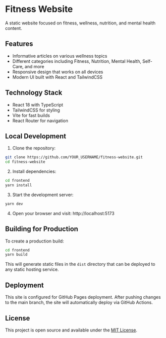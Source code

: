 # Fitness Website

A static website focused on fitness, wellness, nutrition, and mental health content.

## Features

- Informative articles on various wellness topics
- Different categories including Fitness, Nutrition, Mental Health, Self-Care, and more
- Responsive design that works on all devices
- Modern UI built with React and TailwindCSS

## Technology Stack

- React 18 with TypeScript
- TailwindCSS for styling
- Vite for fast builds
- React Router for navigation

## Local Development

1. Clone the repository:
```bash
git clone https://github.com/YOUR_USERNAME/fitness-website.git
cd fitness-website
```

2. Install dependencies:
```bash
cd frontend
yarn install
```

3. Start the development server:
```bash
yarn dev
```

4. Open your browser and visit: http://localhost:5173

## Building for Production

To create a production build:

```bash
cd frontend
yarn build
```

This will generate static files in the `dist` directory that can be deployed to any static hosting service.

## Deployment

This site is configured for GitHub Pages deployment. After pushing changes to the main branch, the site will automatically deploy via GitHub Actions.

## License

This project is open source and available under the [MIT License](LICENSE).

